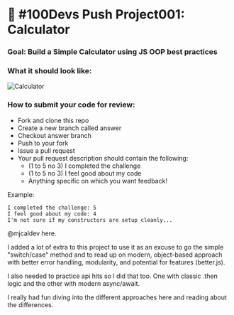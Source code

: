 # 🔢 #100Devs Push Project001: Calculator

### Goal: Build a Simple Calculator using JS OOP best practices

### What it should look like:

![Calculator](calculator.jpg)

### How to submit your code for review:

- Fork and clone this repo
- Create a new branch called answer
- Checkout answer branch
- Push to your fork
- Issue a pull request
- Your pull request description should contain the following:
  - (1 to 5 no 3) I completed the challenge
  - (1 to 5 no 3) I feel good about my code
  - Anything specific on which you want feedback!

Example:
```
I completed the challenge: 5
I feel good about my code: 4
I'm not sure if my constructors are setup cleanly...
```

@mjcaldev here. 

I added a lot of extra to this project to use it as an excuse to go the simple "switch/case" method and to read up on modern, object-based approach with better error handling, modularity, and potential for features (better.js).

I also needed to practice api hits so I did that too. One with classic .then logic and the other with modern async/await.

I really had fun diving into the different approaches here and reading about the differences.